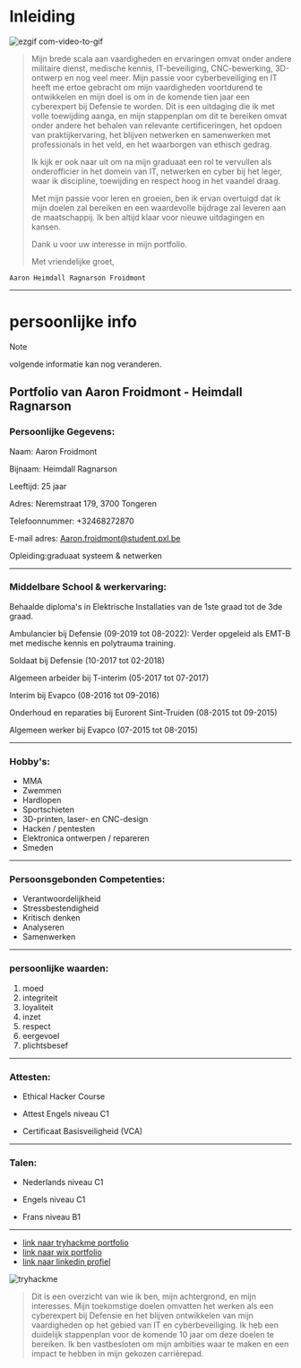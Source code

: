 # Inleiding

![ezgif com-video-to-gif](https://github.com/PXL-Digital-SNE-Werkplekleren/portfolio-froidmontaaron/assets/116820758/dee269b5-7bfb-4674-92ea-2017640211db)

>Mijn brede scala aan vaardigheden en ervaringen omvat onder andere militaire dienst, medische kennis, IT-beveiliging, CNC-bewerking, 3D-ontwerp en nog veel meer. Mijn passie voor cyberbeveiliging en IT heeft me ertoe gebracht om mijn vaardigheden voortdurend te ontwikkelen en mijn doel is om in de komende tien jaar een cyberexpert bij Defensie te worden. Dit is een uitdaging die ik met volle toewijding aanga, en mijn stappenplan om dit te bereiken omvat onder andere het behalen van relevante certificeringen, het opdoen van praktijkervaring,
>het blijven netwerken en samenwerken met professionals in het veld, en het waarborgen van ethisch gedrag.
>
>Ik kijk er ook naar uit om na mijn graduaat een rol te vervullen als onderofficier in het domein van IT, netwerken en cyber bij het leger, waar ik discipline, toewijding en respect hoog in het vaandel draag.
>
>Met mijn passie voor leren en groeien, ben ik ervan overtuigd dat ik mijn doelen zal bereiken en een waardevolle bijdrage zal leveren aan de maatschappij. Ik ben altijd klaar voor nieuwe uitdagingen en kansen.
>
>Dank u voor uw interesse in mijn portfolio.
>
>Met vriendelijke groet,
>
`Aaron Heimdall Ragnarson Froidmont`
***
# persoonlijke info
> [!NOTE]
> volgende informatie kan nog veranderen.

## Portfolio van Aaron Froidmont - Heimdall Ragnarson
### **Persoonlijke Gegevens:**

Naam: Aaron Froidmont

Bijnaam: Heimdall Ragnarson

Leeftijd: 25 jaar

Adres: Neremstraat 179, 3700 Tongeren

Telefoonnummer: +32468272870

E-mail adres: Aaron.froidmont@student.pxl.be

Opleiding:graduaat systeem & netwerken 

----
### **Middelbare School & werkervaring:**

Behaalde diploma's in Elektrische Installaties van de 1ste graad tot de 3de graad.

Ambulancier bij Defensie (09-2019 tot 08-2022): Verder opgeleid als EMT-B met medische kennis en polytrauma training.

Soldaat bij Defensie (10-2017 tot 02-2018)

Algemeen arbeider bij T-interim (05-2017 tot 07-2017)

Interim bij Evapco (08-2016 tot 09-2016)

Onderhoud en reparaties bij Eurorent Sint-Truiden (08-2015 tot 09-2015)

Algemeen werker bij Evapco (07-2015 tot 08-2015) 

----
### **Hobby's:**

- MMA
- Zwemmen
- Hardlopen
- Sportschieten
- 3D-printen, laser- en CNC-design
- Hacken / pentesten
- Elektronica ontwerpen / repareren
- Smeden

----
### **Persoonsgebonden Competenties:**

- Verantwoordelijkheid
- Stressbestendigheid
- Kritisch denken
- Analyseren
- Samenwerken

----
### **persoonlijke waarden:**

1. moed
2. integriteit
3. loyaliteit
4. inzet
5. respect
6. eergevoel
7. plichtsbesef

----
### **Attesten:**

- Ethical Hacker Course

- Attest Engels niveau C1

- Certificaat Basisveiligheid (VCA)

----
### **Talen:**

- Nederlands niveau C1

- Engels niveau C1

- Frans niveau B1
----
- [link naar tryhackme portfolio](https://tryhackme.com/p/brokenleviathan )
- [link naar wix portfolio](https://aaronfroidmont.wixsite.com/house-of-sin)
- [link naar linkedin profiel](www.linkedin.com/in/aaron-froidmont-88bb26235)
  

 ![tryhackme](https://tryhackme-badges.s3.amazonaws.com/brokenleviathan.png)


>Dit is een overzicht van wie ik ben, mijn achtergrond, en mijn interesses. Mijn toekomstige doelen omvatten het werken als een cyberexpert bij Defensie en het blijven ontwikkelen van mijn vaardigheden op het gebied van IT en cyberbeveiliging. Ik heb een duidelijk stappenplan voor de komende 10 jaar om deze doelen te bereiken. Ik ben vastbesloten om mijn ambities waar te maken en een impact te hebben in mijn gekozen carrièrepad.


